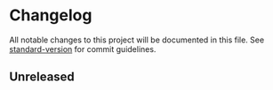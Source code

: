 # Changelog

All notable changes to this project will be documented in this file. See [standard-version](https://github.com/conventional-changelog/standard-version) for commit guidelines.

## Unreleased
